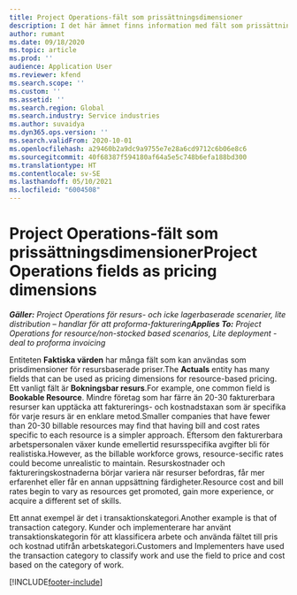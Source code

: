 ```yaml
---
title: Project Operations-fält som prissättningsdimensioner
description: I det här ämnet finns information med fält som prissättningsdimensioner i Dynamics 365 Project Operations.
author: rumant
ms.date: 09/18/2020
ms.topic: article
ms.prod: ''
audience: Application User
ms.reviewer: kfend
ms.search.scope: ''
ms.custom: ''
ms.assetid: ''
ms.search.region: Global
ms.search.industry: Service industries
ms.author: suvaidya
ms.dyn365.ops.version: ''
ms.search.validFrom: 2020-10-01
ms.openlocfilehash: a29460b2a9dc9a9755e7e28a6cd9712c6b06e8c6
ms.sourcegitcommit: 40f68387f594180af64a5e5c748b6efa188bd300
ms.translationtype: HT
ms.contentlocale: sv-SE
ms.lasthandoff: 05/10/2021
ms.locfileid: "6004508"
---
```

# <a name="project-operations-fields-as-pricing-dimensions"></a><span data-ttu-id="a7b66-103">Project Operations-fält som prissättningsdimensioner</span><span class="sxs-lookup"><span data-stu-id="a7b66-103">Project Operations fields as pricing dimensions</span></span>

<span data-ttu-id="a7b66-104">_**Gäller:** Project Operations för resurs- och icke lagerbaserade scenarier, lite distribution – handlar för att proforma-fakturering_</span><span class="sxs-lookup"><span data-stu-id="a7b66-104">_**Applies To:** Project Operations for resource/non-stocked based scenarios, Lite deployment - deal to proforma invoicing_</span></span>

<span data-ttu-id="a7b66-105">Entiteten **Faktiska värden** har många fält som kan användas som prisdimensioner för resursbaserade priser.</span><span class="sxs-lookup"><span data-stu-id="a7b66-105">The **Actuals** entity has many fields that can be used as pricing dimensions for resource-based pricing.</span></span> <span data-ttu-id="a7b66-106">Ett vanligt fält är **Bokningsbar resurs**.</span><span class="sxs-lookup"><span data-stu-id="a7b66-106">For example, one common field is **Bookable Resource**.</span></span> <span data-ttu-id="a7b66-107">Mindre företag som har färre än 20-30 fakturerbara resurser kan upptäcka att fakturerings- och kostnadstaxan som är specifika för varje resurs är en enklare metod.</span><span class="sxs-lookup"><span data-stu-id="a7b66-107">Smaller companies that have fewer than 20-30 billable resources may find that having bill and cost rates specific to each resource is a simpler approach.</span></span> <span data-ttu-id="a7b66-108">Eftersom den fakturerbara arbetspersonalen växer kunde emellertid resursspecifika avgifter bli för realistiska.</span><span class="sxs-lookup"><span data-stu-id="a7b66-108">However, as the billable workforce grows, resource-secific rates could become unrealistic to maintain.</span></span> <span data-ttu-id="a7b66-109">Resurskostnader och faktureringskostnaderna börjar variera när resurser befordras, får mer erfarenhet eller får en annan uppsättning färdigheter.</span><span class="sxs-lookup"><span data-stu-id="a7b66-109">Resource cost and bill rates begin to vary as resources get promoted, gain more experience, or acquire a different set of skills.</span></span> 

<span data-ttu-id="a7b66-110">Ett annat exempel är det i transaktionskategori.</span><span class="sxs-lookup"><span data-stu-id="a7b66-110">Another example is that of transaction category.</span></span> <span data-ttu-id="a7b66-111">Kunder och implementerare har använt transaktionskategorin för att klassificera arbete och använda fältet till pris och kostnad utifrån arbetskategori.</span><span class="sxs-lookup"><span data-stu-id="a7b66-111">Customers and Implementers have used the transaction category to classify work and use the field to price and cost based on the category of work.</span></span>


[!INCLUDE[footer-include](../includes/footer-banner.md)]